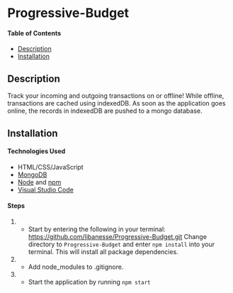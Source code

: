 # Progressive-Budget

#### Table of Contents
  * [Description](#Description)
  * [Installation](#Installation)
  
  ## Description
Track your incoming and outgoing transactions on or offline! While offline, transactions are cached using indexedDB. As soon as the application goes online, the records in indexedDB are pushed to a mongo database.

## Installation
#### Technologies Used
* HTML/CSS/JavaScript
* [MongoDB](https://www.mongodb.com/)
* [Node](https://nodejs.org/en/) and [npm](https://www.npmjs.com/package/npm)
* [Visual Studio Code](https://code.visualstudio.com/)


#### Steps
1. * Start by entering the following in your terminal: https://github.com/libanesse/Progressive-Budget.git
 Change directory to `Progressive-Budget` and enter `npm install` into your terminal. This will install all package dependencies.

2. * Add node_modules to .gitignore.

3. * Start the application by running `npm start`

